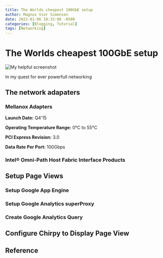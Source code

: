 ```yaml
---
title: The Worlds cheapest 100GbE setup 
author: Magnus Vier Simensen
date: 2022-01-06 18:32:00 -0500
categories: [Blogging, Tutorial]
tags: [Networking]
---
```


# The Worlds cheapest 100GbE setup

![My helpful screenshot](https://i.ebayimg.com/images/g/DMsAAOSwFNZidXoA/s-l1600.jpg)



In my quest for ever powerfull networking 




## The network adapaters

### Mellanox Adapters

**Launch Date:** Q4'15

**Operating Temperature Range:** 0°C to 55°C

**PCI Express Revision:** 3.0

**Data Rate Per Port:** 100Gbps


### Intel® Omni-Path Host Fabric Interface Products

## Setup Page Views

### Setup Google App Engine

### Setup Google Analytics superProxy

### Create Google Analytics Query

## Configure Chirpy to Display Page View

## Reference


